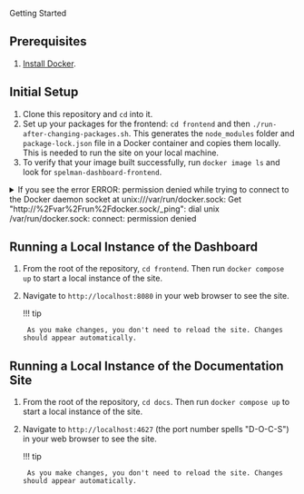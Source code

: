 Getting Started

## Prerequisites

1. [Install Docker](https://docs.docker.com/engine/install/).

## Initial Setup

1. Clone this repository and `cd` into it.
1. Set up your packages for the frontend: `cd frontend` and then `./run-after-changing-packages.sh`. This generates the `node_modules` folder and `package-lock.json` file in a Docker container and copies them locally. This is needed to run the site on your local machine.
1. To verify that your image built successfully, run `docker image ls` and look for `spelman-dashboard-frontend`.

<details>
<summary>If you see the error ERROR: permission denied while trying to connect to the Docker daemon socket at unix:///var/run/docker.sock: Get "http://%2Fvar%2Frun%2Fdocker.sock/_ping": dial unix /var/run/docker.sock: connect: permission denied </summary>

Then run
`sudo chmod 666 /var/run/docker.sock` and retry `docker build .`.
</details>

## Running a Local Instance of the Dashboard

1. From the root of the repository, `cd frontend`. Then run `docker compose up` to start a local instance of the site.
1. Navigate to `http://localhost:8080` in your web browser to see the site.

    !!! tip

        As you make changes, you don't need to reload the site. Changes should appear automatically.

## Running a Local Instance of the Documentation Site

1. From the root of the repository, `cd docs`. Then run `docker compose up` to start a local instance of the site.
1. Navigate to `http://localhost:4627` (the port number spells "D-O-C-S") in your web browser to see the site.

    !!! tip

        As you make changes, you don't need to reload the site. Changes should appear automatically.
